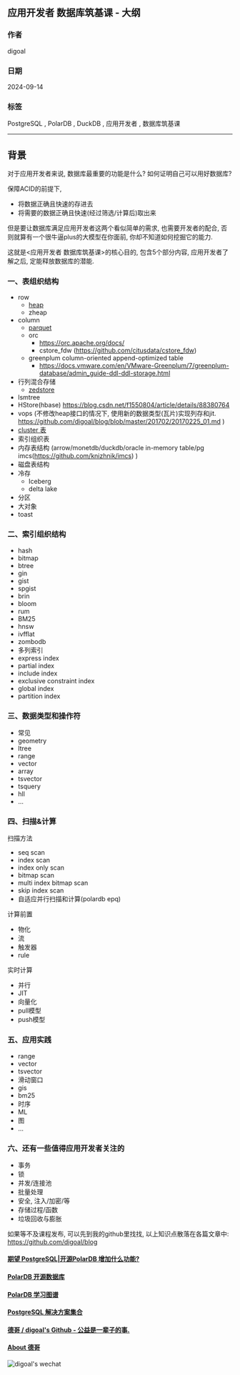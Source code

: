## 应用开发者 数据库筑基课 - 大纲      
                                                                                  
### 作者                                                      
digoal                                                      
                                                             
### 日期                                                           
2024-09-14                                                    
                                                          
### 标签                                                        
PostgreSQL , PolarDB , DuckDB , 应用开发者 , 数据库筑基课       
                                                                                 
----                                                          
                                                                        
## 背景     
  
对于应用开发者来说, 数据库最重要的功能是什么? 如何证明自己可以用好数据库?   
  
保障ACID的前提下,   
- 将数据正确且快速的存进去   
- 将需要的数据正确且快速(经过筛选/计算后)取出来   
  
但是要让数据库满足应用开发者这两个看似简单的需求, 也需要开发者的配合, 否则就算有一个很牛逼plus的大模型在你面前, 你却不知道如何挖掘它的能力.   
  
这就是<应用开发者 数据库筑基课>的核心目的, 包含5个部分内容, 应用开发者了解之后, 定能释放数据库的潜能.    
  
  
### 一、表组织结构   
- row 
    - [heap](../202409/20240919_02.md) 
    - zheap 
- column
    - [parquet](../202410/20241015_01.md)
    - orc
        - https://orc.apache.org/docs/
        - cstore_fdw (https://github.com/citusdata/cstore_fdw)  
    - greenplum column-oriented append-optimized table
        - https://docs.vmware.com/en/VMware-Greenplum/7/greenplum-database/admin_guide-ddl-ddl-storage.html
- 行列混合存储
    - [zedstore](../202409/20240923_01.md)  
- lsmtree 
- HStore(hbase) https://blog.csdn.net/f1550804/article/details/88380764  
- vops (不修改heap接口的情况下, 使用新的数据类型(瓦片)实现列存和jit. https://github.com/digoal/blog/blob/master/201702/20170225_01.md )
- [cluster 表](../202410/20241024_01.md)  
- 索引组织表  
- 内存表结构  (arrow/monetdb/duckdb/oracle in-memory table/pg imcs(https://github.com/knizhnik/imcs) )  
- 磁盘表结构    
- 冷存
    - Iceberg  
    - delta lake  
- 分区    
- 大对象   
- toast   
  
  
  
### 二、索引组织结构  
- hash  
- bitmap  
- btree  
- gin  
- gist  
- spgist  
- brin  
- bloom  
- rum  
- BM25  
- hnsw  
- ivfflat  
- zombodb  
- 多列索引  
- express index 
- partial index 
- include index  
- exclusive constraint index  
- global index 
- partition index 
  
  
  
### 三、数据类型和操作符  
- 常见  
- geometry  
- ltree  
- range  
- vector  
- array  
- tsvector  
- tsquery  
- hll  
- ...   
  
  
### 四、扫描&计算
扫描方法
- seq scan
- index scan
- index only scan
- bitmap scan
- multi index bitmap scan
- skip index scan
- 自适应并行扫描和计算(polardb epq)
  
计算前置  
- 物化  
- 流  
- 触发器  
- rule  
   
实时计算  
- 并行  
- JIT
- 向量化
- pull模型
- push模型
  
  
### 五、应用实践  
- range  
- vector  
- tsvector  
- 滑动窗口  
- gis  
- bm25  
- 时序
- ML
- 图
- ...   
  
  
### 六、还有一些值得应用开发者关注的     
- 事务  
- 锁  
- 并发/连接池
- 批量处理  
- 安全, 注入/加密/等  
- 存储过程/函数  
- 垃圾回收与膨胀  
  
  
如果等不及课程发布, 可以先到我的github里找找, 以上知识点散落在各篇文章中: https://github.com/digoal/blog       
  
  
  
#### [期望 PostgreSQL|开源PolarDB 增加什么功能?](https://github.com/digoal/blog/issues/76 "269ac3d1c492e938c0191101c7238216")
  
  
#### [PolarDB 开源数据库](https://openpolardb.com/home "57258f76c37864c6e6d23383d05714ea")
  
  
#### [PolarDB 学习图谱](https://www.aliyun.com/database/openpolardb/activity "8642f60e04ed0c814bf9cb9677976bd4")
  
  
#### [PostgreSQL 解决方案集合](../201706/20170601_02.md "40cff096e9ed7122c512b35d8561d9c8")
  
  
#### [德哥 / digoal's Github - 公益是一辈子的事.](https://github.com/digoal/blog/blob/master/README.md "22709685feb7cab07d30f30387f0a9ae")
  
  
#### [About 德哥](https://github.com/digoal/blog/blob/master/me/readme.md "a37735981e7704886ffd590565582dd0")
  
  
![digoal's wechat](../pic/digoal_weixin.jpg "f7ad92eeba24523fd47a6e1a0e691b59")
  
